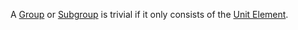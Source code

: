 A [Group](./Group.md) or [Subgroup](./Subgroup.md) is trivial if it only consists of the [Unit Element](../Unit_Element.md).  
